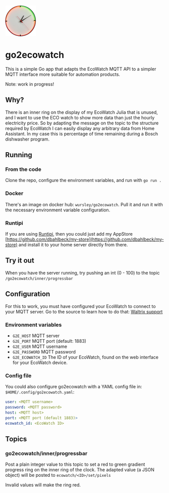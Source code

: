 ![image >](assets/logo.png)

# go2ecowatch

This is a simple Go app that adapts the EcoWatch MQTT API to a simpler MQTT interface more suitable for automation products.

Note: work in progress!

## Why?

There is an inner ring on the display of my EcoWatch Julia that is unused, and I want to use the ECO watch to show more data
than just the hourly electricity price. So by adapting the message on the topic to the structure required by EcoWatch I
can easily display any arbitrary data from Home Assistant. In my case this is percentage of time remaining during 
a Bosch dishwasher program.

## Running

### From the code

Clone the repo, configure the environment variables, and run with `go run .`

### Docker

There's an image on docker hub: `wursley/go2ecowatch`. Pull it and run it with the necessary environment variable configuration.

### Runtipi

If you are using [Runtipi](https://runtipi.io/), then you could just add my AppStore [https://github.com/dbahlbeck/my-store](https://github.com/dbahlbeck/my-store) and install it to your home server directly from there.


## Try it out

When you have the server running, try pushing an int (0 - 100) to the topic `/go2ecowatch/inner/progressbar`

## Configuration

For this to work, you must have configured your EcoWatch to connect to your MQTT server. Go to the source to learn how to do that: [Waltrix support](https://waltrix.se/sv/pages/support)

### Environment variables

- `G2E_HOST` MQTT server
- `G2E_PORT` MQTT port (default: 1883)
- `G2E_USER` MQTT username
- `G2E_PASSWORD` MQTT password
- `G2E_ECOWATCH_ID` The ID of your EcoWatch, found on the web interface for your EcoWatch device.

### Config file

You could also configure go2ecowatch with a YAML config file in: `$HOME/.config/go2ecowatch.yaml`:

```yaml
user: <MQTT username>
password: <MQTT password>
host: <MQTT host>
port: <MQTT port (default 1883)>
ecowatch_id: <EcoWatch ID>
```

## Topics

### go2ecowatch/inner/progressbar

Post a plain integer value to this topic to set a red to green gradient progress ring on the inner ring of the clock. The
adapted value (a JSON object) will be posted to `ecowatch/<ID>/set/pixels`

Invalid values will make the ring red.
